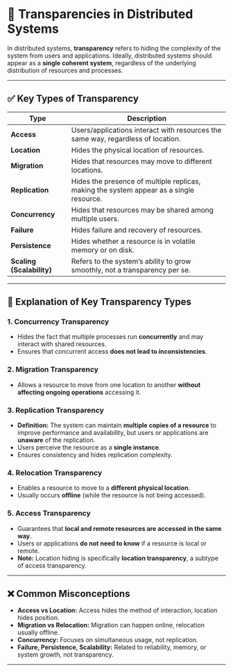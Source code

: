 <!-- File: distributed_systems/transparencies.md -->

# 🧩 Transparencies in Distributed Systems

In distributed systems, **transparency** refers to hiding the complexity of the system from users and applications. Ideally, distributed systems should appear as a **single coherent system**, regardless of the underlying distribution of resources and processes.

---

## ✅ Key Types of Transparency

| Type                      | Description                                                                             |
| ------------------------- | --------------------------------------------------------------------------------------- |
| **Access**                | Users/applications interact with resources the same way, regardless of location.        |
| **Location**              | Hides the physical location of resources.                                               |
| **Migration**             | Hides that resources may move to different locations.                                   |
| **Replication**           | Hides the presence of multiple replicas, making the system appear as a single resource. |
| **Concurrency**           | Hides that resources may be shared among multiple users.                                |
| **Failure**               | Hides failure and recovery of resources.                                                |
| **Persistence**           | Hides whether a resource is in volatile memory or on disk.                              |
| **Scaling (Scalability)** | Refers to the system’s ability to grow smoothly, not a transparency per se.             |

---

## 🧠 Explanation of Key Transparency Types

### 1. Concurrency Transparency

* Hides the fact that multiple processes run **concurrently** and may interact with shared resources.
* Ensures that concurrent access **does not lead to inconsistencies**.

### 2. Migration Transparency

* Allows a resource to move from one location to another **without affecting ongoing operations** accessing it.

### 3. Replication Transparency

* **Definition:** The system can maintain **multiple copies of a resource** to improve performance and availability, but users or applications are **unaware** of the replication.
* Users perceive the resource as a **single instance**.
* Ensures consistency and hides replication complexity.

### 4. Relocation Transparency

* Enables a resource to move to a **different physical location**.
* Usually occurs **offline** (while the resource is not being accessed).

### 5. Access Transparency

* Guarantees that **local and remote resources are accessed in the same way**.
* Users or applications **do not need to know** if a resource is local or remote.
* **Note:** Location hiding is specifically **location transparency**, a subtype of access transparency.

---

## ❌ Common Misconceptions

* **Access vs Location:** Access hides the method of interaction, location hides position.
* **Migration vs Relocation:** Migration can happen online, relocation usually offline.
* **Concurrency:** Focuses on simultaneous usage, not replication.
* **Failure, Persistence, Scalability:** Related to reliability, memory, or system growth, not transparency.

---
